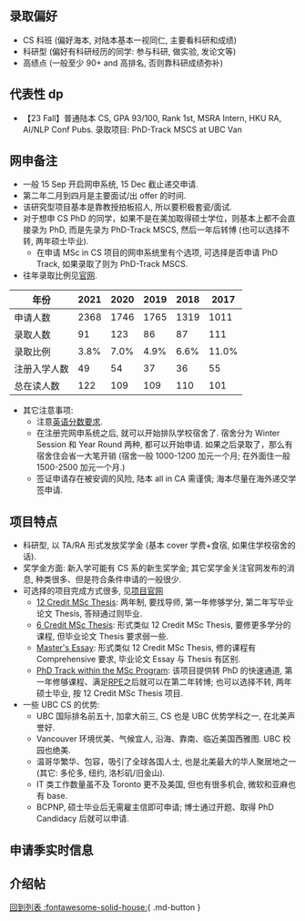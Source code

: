 ## 录取偏好

- CS 科班 (偏好海本, 对陆本基本一视同仁, 主要看科研和成绩)
- 科研型 (偏好有科研经历的同学: 参与科研, 做实验, 发论文等)
- 高绩点 (一般至少 90+ and 高排名, 否则靠科研成绩弥补)

## 代表性 dp

- 【23 Fall】普通陆本 CS, GPA 93/100, Rank 1st, MSRA Intern, HKU RA, AI/NLP Conf Pubs. 录取项目: PhD-Track MSCS at UBC Van

## 网申备注

- 一般 15 Sep 开启网申系统, 15 Dec 截止递交申请.
- 第二年二月到四月是主要面试/出 offer 的时间.
- 该研究型项目基本是靠教授拍板招人, 所以要积极套瓷/面试.
- 对于想申 CS PhD 的同学，如果不是在美加取得硕士学位，则基本上都不会直接录为 PhD, 而是先录为 PhD-Track MSCS, 然后一年后转博 (也可以选择不转, 两年硕士毕业).
  - 在申请 MSc in CS 项目的网申系统里有个选项, 可选择是否申请 PhD Track, 如果录取了则为 PhD-Track MSCS.
- 往年录取比例见[官网](https://www.grad.ubc.ca/prospective-students/graduate-degree-programs/master-of-science-computer-science).

| 年份     | 2021 | 2020 | 2019 | 2018 | 2017  |
|--------|------|------|------|------|-------|
| 申请人数   | 2368 | 1746 | 1765 | 1319 | 1011  |
| 录取人数   | 91   | 123  | 86   | 87   | 111   |
| 录取比例   | 3.8% | 7.0% | 4.9% | 6.6% | 11.0% |
| 注册入学人数 | 49   | 54   | 37   | 36   | 55    |
| 总在读人数  | 122  | 109  | 109  | 110  | 101   |

- 其它注意事项:
  - 注意[英语分数要求](https://www.cs.ubc.ca/students/grad/admissions/application-components-required-documents/english-proficiency-requirement).
  - 在注册完网申系统之后, 就可以开始排队学校宿舍了. 宿舍分为 Winter Session 和 Year Round 两种, 都可以开始申请. 如果之后录取了，那么有宿舍住会省一大笔开销 (宿舍一般 1000-1200 加元一个月; 在外面住一般 1500-2500 加元一个月.)
  - 签证申请存在被安调的风险, 陆本 all in CA 需谨慎; 海本尽量在海外递交学签申请.

## 项目特点

- 科研型, 以 TA/RA 形式发放奖学金 (基本 cover 学费+食宿, 如果住学校宿舍的话).
- 奖学金方面: 新入学可能有 CS 系的新生奖学金; 其它奖学金关注官网发布的消息, 种类很多、但是符合条件申请的一般很少.
- 可选择的项目完成方式很多, 见[项目官网](https://www.cs.ubc.ca/students/grad/graduate-programs)
  - [12 Credit MSc Thesis](https://www.cs.ubc.ca/students/grad/policies/grad-handbook/msc-program-toc/msc-program/12-credit-msc-thesis-thesis-masters): 两年制, 要找导师, 第一年修够学分, 第二年写毕业论文 Thesis, 答辩通过则毕业.
  - [6 Credit MSc Thesis](https://www.cs.ubc.ca/students/grad/policies/grad-handbook/msc-program-toc/msc-program/6-credit-msc-thesis): 形式类似 12 Credit MSc Thesis, 要修更多学分的课程, 但毕业论文 Thesis 要求弱一些.
  - [Master's Essay](https://www.cs.ubc.ca/students/grad/policies/grad-handbook/msc-program-toc/msc-program/masters-essay): 形式类似 12 Credit MSc Thesis, 修的课程有 Comprehensive 要求, 毕业论文 Essay 与 Thesis 有区别.
  - [PhD Track within the MSc Program](https://www.cs.ubc.ca/students/grad/prospective-grads/grad-programs/phd-track-msc-program): 该项目提供转 PhD 的快速通道, 第一年修够课程、满足[RPE](https://www.cs.ubc.ca/students/grad/prospective-grads/grad-programs/doctoral-program)之后就可以在第二年转博; 也可以选择不转, 两年硕士毕业, 按 12 Credit MSc Thesis 项目.
- 一些 UBC CS 的优势:
  - UBC 国际排名前五十, 加拿大前三, CS 也是 UBC 优势学科之一, 在北美声誉好.
  - Vancouver 环境优美、气候宜人, 沿海、靠南、临近美国西雅图. UBC 校园也绝美.
  - 温哥华繁华、包容，吸引了全球各国人士, 也是北美最大的华人聚居地之一 (其它: 多伦多, 纽约, 洛杉矶/旧金山).
  - IT 类工作数量虽不及 Toronto 更不及美国, 但也有很多机会, 微软和亚麻也有 base.
  - BCPNP, 硕士毕业后无需雇主信即可申请; 博士通过开题、取得 PhD Candidacy 后就可以申请.

## 申请季实时信息

## 介绍帖

[回到列表 :fontawesome-solid-house:](grade.md){ .md-button }
